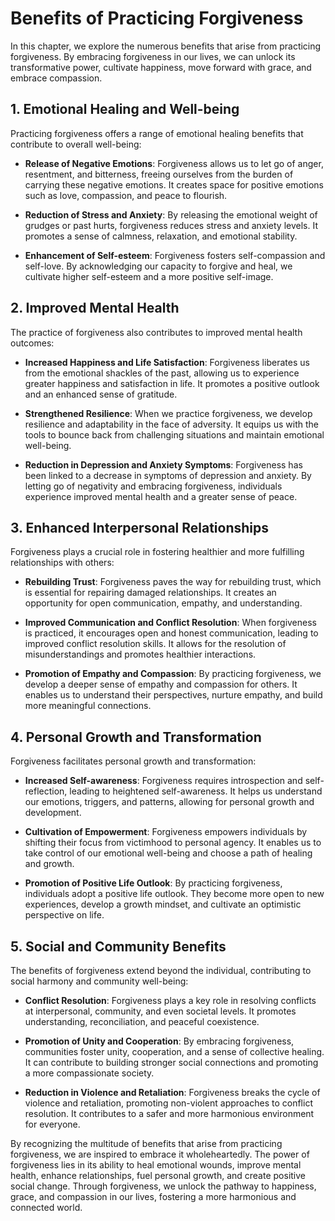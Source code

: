 Benefits of Practicing Forgiveness
===========================================

In this chapter, we explore the numerous benefits that arise from practicing forgiveness. By embracing forgiveness in our lives, we can unlock its transformative power, cultivate happiness, move forward with grace, and embrace compassion.

**1. Emotional Healing and Well-being**
---------------------------------------

Practicing forgiveness offers a range of emotional healing benefits that contribute to overall well-being:

* **Release of Negative Emotions**: Forgiveness allows us to let go of anger, resentment, and bitterness, freeing ourselves from the burden of carrying these negative emotions. It creates space for positive emotions such as love, compassion, and peace to flourish.

* **Reduction of Stress and Anxiety**: By releasing the emotional weight of grudges or past hurts, forgiveness reduces stress and anxiety levels. It promotes a sense of calmness, relaxation, and emotional stability.

* **Enhancement of Self-esteem**: Forgiveness fosters self-compassion and self-love. By acknowledging our capacity to forgive and heal, we cultivate higher self-esteem and a more positive self-image.

**2. Improved Mental Health**
-----------------------------

The practice of forgiveness also contributes to improved mental health outcomes:

* **Increased Happiness and Life Satisfaction**: Forgiveness liberates us from the emotional shackles of the past, allowing us to experience greater happiness and satisfaction in life. It promotes a positive outlook and an enhanced sense of gratitude.

* **Strengthened Resilience**: When we practice forgiveness, we develop resilience and adaptability in the face of adversity. It equips us with the tools to bounce back from challenging situations and maintain emotional well-being.

* **Reduction in Depression and Anxiety Symptoms**: Forgiveness has been linked to a decrease in symptoms of depression and anxiety. By letting go of negativity and embracing forgiveness, individuals experience improved mental health and a greater sense of peace.

**3. Enhanced Interpersonal Relationships**
-------------------------------------------

Forgiveness plays a crucial role in fostering healthier and more fulfilling relationships with others:

* **Rebuilding Trust**: Forgiveness paves the way for rebuilding trust, which is essential for repairing damaged relationships. It creates an opportunity for open communication, empathy, and understanding.

* **Improved Communication and Conflict Resolution**: When forgiveness is practiced, it encourages open and honest communication, leading to improved conflict resolution skills. It allows for the resolution of misunderstandings and promotes healthier interactions.

* **Promotion of Empathy and Compassion**: By practicing forgiveness, we develop a deeper sense of empathy and compassion for others. It enables us to understand their perspectives, nurture empathy, and build more meaningful connections.

**4. Personal Growth and Transformation**
-----------------------------------------

Forgiveness facilitates personal growth and transformation:

* **Increased Self-awareness**: Forgiveness requires introspection and self-reflection, leading to heightened self-awareness. It helps us understand our emotions, triggers, and patterns, allowing for personal growth and development.

* **Cultivation of Empowerment**: Forgiveness empowers individuals by shifting their focus from victimhood to personal agency. It enables us to take control of our emotional well-being and choose a path of healing and growth.

* **Promotion of Positive Life Outlook**: By practicing forgiveness, individuals adopt a positive life outlook. They become more open to new experiences, develop a growth mindset, and cultivate an optimistic perspective on life.

**5. Social and Community Benefits**
------------------------------------

The benefits of forgiveness extend beyond the individual, contributing to social harmony and community well-being:

* **Conflict Resolution**: Forgiveness plays a key role in resolving conflicts at interpersonal, community, and even societal levels. It promotes understanding, reconciliation, and peaceful coexistence.

* **Promotion of Unity and Cooperation**: By embracing forgiveness, communities foster unity, cooperation, and a sense of collective healing. It can contribute to building stronger social connections and promoting a more compassionate society.

* **Reduction in Violence and Retaliation**: Forgiveness breaks the cycle of violence and retaliation, promoting non-violent approaches to conflict resolution. It contributes to a safer and more harmonious environment for everyone.

By recognizing the multitude of benefits that arise from practicing forgiveness, we are inspired to embrace it wholeheartedly. The power of forgiveness lies in its ability to heal emotional wounds, improve mental health, enhance relationships, fuel personal growth, and create positive social change. Through forgiveness, we unlock the pathway to happiness, grace, and compassion in our lives, fostering a more harmonious and connected world.
